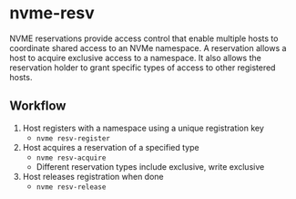 # nvme-resv

NVME reservations provide access control that enable multiple hosts to coordinate shared access to an NVMe namespace. A reservation allows a host to acquire exclusive access to a namespace. It also allows the reservation holder to grant specific types of access to other registered hosts.

## Workflow
1. Host registers with a namespace using a unique registration key
    - `nvme resv-register`
1. Host acquires a reservation of a specified type
    - `nvme resv-acquire`
    - Different reservation types include exclusive, write exclusive
1. Host releases registration when done
    - `nvme resv-release`
